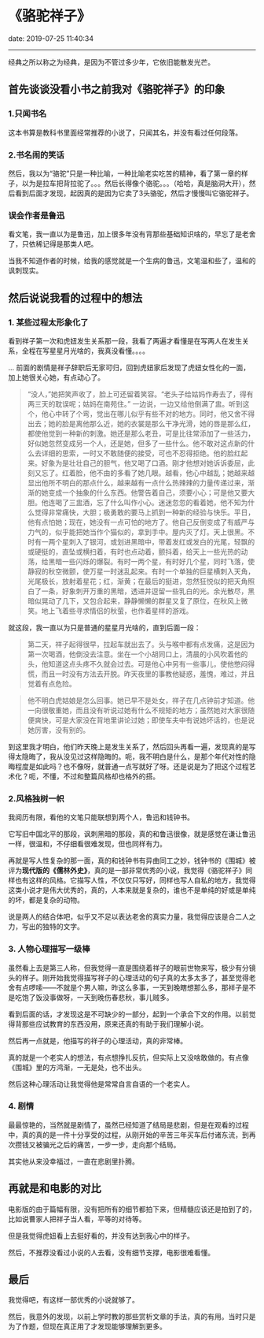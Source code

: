 # 《骆驼祥子》
date: 2019-07-25 11:40:34

---

经典之所以称之为经典，是因为不管过多少年，它依旧能散发光芒。

## 首先谈谈没看小书之前我对《骆驼祥子》的印象

### 1.只闻书名
这本书算是教科书里面经常推荐的小说了，只闻其名，并没有看过任何段落。

### 2.书名闹的笑话
然后，我以为“骆驼”只是一种比喻，一种比喻老实吃苦的精神，看了第一章的样子，以为是拉车把背拉驼了。。。然后长得像个骆驼。。。（哈哈，真是脑洞大开），然后看到后面才发现，起因真的是因为它卖了3头骆驼，然后才慢慢叫它骆驼祥子。

### 误会作者是鲁迅

看文笔，我一直以为是鲁迅，加上很多年没有背那些基础知识啥的，早忘了是老舍了，只依稀记得是那类人吧。

当我不知道作者的时候，给我的感觉就是一个生病的鲁迅，文笔温和些了，温和的讽刺现实。

## 然后说说我看的过程中的想法

### 1. 某些过程太形象化了

看到祥子第一次和虎妞发生关系那一段，我看了两遍才看懂是在写两人在发生关系，全程在写星星月光啥的，我真没看懂。。。。

...
前面的剧情是祥子辞职后无家可归，回到虎妞家后发现了虎妞女性化的一面，加上她很关心她，有点动心了。

> “没人，”她把笑声收了，脸上可还留着笑容。“老头子给姑妈作寿去了，得有两三天的耽误呢；姑妈在南苑住。”
> 一边说，一边又给他倒满了盅。听到这个，他心中转了个弯，觉出在哪儿似乎有些不对的地方。同时，他又舍不得出去；她的脸是离他那么近，她的衣裳是那么干净光滑，她的唇是那么红，都使他觉到一种新的刺激。她还是那么老丑，可是比往常添加了一些活力，好似她忽然变成另一个人，还是她，但多了一些什么。他不敢对这点新的什么去详细的思索，一时又不敢随便的接受，可也不忍得拒绝。他的脸红起来。好象为是壮壮自己的胆气，他又喝了口酒。刚才他想对她诉诉委屈，此刻又忘了。红着脸，他不由的多看了她几眼。越看，他心中越乱；她越来越显出他所不明白的那点什么，越来越有一点什么热辣辣的力量传递过来，渐渐的她变成一个抽象的什么东西。他警告着自己，须要小心；可是他又要大胆。他连喝了三盅酒，忘了什么叫作小心。迷迷忽忽的看着她，他不知为什么觉得非常痛快，大胆；极勇敢的要马上抓到一种新的经验与快乐。平日，他有点怕她；现在，她没有一点可怕的地方了。他自己反倒变成了有威严与力气的，似乎能把她当作个猫似的，拿到手中。屋内灭了灯。天上很黑。不时有一两个星刺入了银河，或划进黑暗中，带着发红或发白的光尾，轻飘的或硬挺的，直坠或横扫着，有时也点动着，颤抖着，给天上一些光热的动荡，给黑暗一些闪烁的爆裂。有时一两个星，有时好几个星，同时飞落，使静寂的秋空微颤，使万星一时迷乱起来。有时一个单独的巨星横刺入天角，光尾极长，放射着星花；红，渐黄；在最后的挺进，忽然狂悦似的把天角照白了一条，好象刺开万重的黑暗，透进并逗留一些乳白的光。余光散尽，黑暗似晃动了几下，又包合起来，静静懒懒的群星又复了原位，在秋风上微笑。地上飞着些寻求情侣的秋萤，也作着星样的游戏。

就这段，我一直以为只是普通的星星月光啥的，直到后面一段：

> 第二天，祥子起得很早，拉起车就出去了。头与喉中都有点发痛，这是因为第一次喝酒，他倒没去注意。坐在一个小胡同口上，清晨的小风吹着他的头，他知道这点头疼不久就会过去。可是他心中另有一些事儿，使他憋闷得慌，而且一时没有方法去开脱。昨天夜里的事教他疑惑，羞愧，难过，并且觉着有点危险。

>他不明白虎姑娘是怎么回事。她已早不是处女，祥子在几点钟前才知道。他一向很敬重她，而且没有听说过她有什么不规矩的地方；虽然她对大家很随便爽快，可是大家没在背地里讲论过她；即使车夫中有说她坏话的，也是说她厉害，没有别的。

到这里我才明白，他们昨天晚上是发生关系了，然后回头再看一遍，发现真的是写得太隐晦了，我从没见过这样隐晦的。呃，我不明白是什么，是那个年代对性的隐晦程度是如此吗？也不像呀，就普通一点写就好了呀。还是说是为了把这个过程艺术化？呃，不懂，不过和整篇风格却也格外的搭。

### 2.风格独树一帜

我阅历有限，看他的文笔只能联想到两个人，鲁迅和钱钟书。

它写旧中国北平的那段，讽刺黑暗的那段，真的和鲁迅很像，就是感觉在谦让鲁迅一样，很温和，不仔细看很难发现，但也同样有力。

再就是写人性复杂的那一面，真的和钱钟书有异曲同工之妙，钱钟书的《围城》被评为**现代版的《儒林外史》**，真的是一部非常优秀的小说，我觉得《骆驼祥子》同样也有这样的风格。它描写人性，不仅仅只写好，同样也写人自私的地方，我觉得这类小说才是伟大优秀的，真的，人本来就是复杂的，谁也不是单纯的好或是单纯的坏，都是复杂的动物。

说是两人的结合体吧，似乎又不足以表达老舍的真实力量，我觉得应该是合二人之力，写出的独特的文字。

### 3. 人物心理描写一级棒

虽然看上去是第三人称，但我觉得一直是围绕着祥子的眼前世物来写，极少有分镜头的样子。刚开始我觉得描写祥子的心理活动的句子真的太多太多了，甚至觉得老舍有点啰嗦——不就是个男人嘛，昨这么多事，一天到晚瞎想那么多，那祥子是不是吃饱了饭没事做呀，一天到晚伤春悲秋，事儿贼多。

看到后面的话，才发现这是不可缺少的一部分，起到一个承合下文的作用。以前觉得背那些应试教育的东西没用，原来还真的有助于我们理解小说。

然后再一点就是，他描写的祥子的心理活动，真的非常棒。

真的就是一个老实人的想法，有点想挣扎反抗，但实际上又没啥敢做的。有点像《围城》里的方鸿渐，一无是处，也不出头。

然后这种心理活动让我觉得他是常常自言自语的一个老实人。


### 4. 剧情

最最惊艳的，当然就是剧情了，虽然已经知道了结局是悲剧，但是在观看的过程中，真的真的是一件十分享受的过程，从刚开始的辛苦三年买车后付诸东流，到再次攒钱又被骗光之后的痛苦，一步一步，走向那个结局。

其实他从来没幸福过，一直在悲剧里扑腾。

## 再就是和电影的对比

电影版的由于篇幅有限，没有把所有的细节都拍下来，但精髓应该还是拍到了的，比如说曹家人把祥子当人看，平等的对待等。

但是我觉得虎妞看上去挺好看的，并没有达到我心中的样子。

然后，不推荐没看过小说的人去看，没有细节支撑，电影很难看懂。

## 最后

我觉得吧，有这样一部优秀的小说就够了。

然后，我意外的发现，以前上学时教的那些赏析文章的手法，真的有用。当时只是为了作题，但现在真正用了才发现能够理解到更多。

